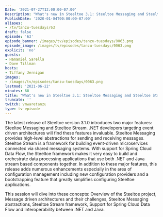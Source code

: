```yaml
---
Date: '2021-07-27T12:00:00-07:00'
Description: "What's new in Steeltoe 3.1: Steeltoe Messaging and Steeltoe Stream with Hananiel Sarella and David Tillman"
PublishDate: '2020-01-04T00:00:00-07:00'
aliases:
- /tv/tanzu-tuesdays/63
draft: false
episode: '63'
episode_banner: /images/tv/episodes/tanzu-tuesdays/0063.png
episode_image: /images/tv/episodes/tanzu-tuesdays/0063.png
explicit: 'no'
guests:
- Hananiel Sarella
- Dave Tillman
hosts:
- Tiffany Jernigan
images:
- /images/tv/episodes/tanzu-tuesdays/0063.png
lastmod: '2021-06-22'
minutes: 60
title: "What's new in Steeltoe 3.1: Steeltoe Messaging and Steeltoe Stream  with Hananiel Sarella and David Tillman"
truncate: ''
twitch: vmwaretanzu
type: tv-episode
---
```


The latest release of Steeltoe version 3.1.0 introduces two major features: Steeltoe Messaging and Steeltoe Stream. .NET developers targeting event driven architectures will find these features invaluable. Steeltoe Messaging provides high-level abstractions for sending and receiving messages. Steeltoe Stream is a framework for building event-driven microservices connected via shared messaging systems. With support for Spring Cloud Data Flow, the Steeltoe framework makes it very easy to build and orchestrate data processing applications that use both .NET and Java stream based components together. In addition to these major features, this release adds numerous enhancements especially in the area of configuration management including new configuration providers and a bootstrapping feature that greatly simplifies configuring Steeltoe applications.  

This session will dive into these concepts:
Overview of the Steeltoe project, Message driven architectures and their challenges, Steeltoe Messaging abstractions, Steeltoe Stream framework, Support for Spring Cloud Data Flow and Interoperability between .NET and Java.
